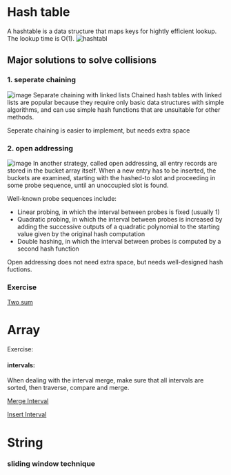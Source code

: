 # Hash table
A hashtable is a data structure that maps keys for hightly efficient lookup. The lookup time is O(1).
![hashtabl](https://upload.wikimedia.org/wikipedia/commons/thumb/7/7d/Hash_table_3_1_1_0_1_0_0_SP.svg/315px-Hash_table_3_1_1_0_1_0_0_SP.svg.png)

## Major solutions to solve collisions
### 1. seperate chaining
![image](https://upload.wikimedia.org/wikipedia/commons/thumb/d/d0/Hash_table_5_0_1_1_1_1_1_LL.svg/450px-Hash_table_5_0_1_1_1_1_1_LL.svg.png)
Separate chaining with linked lists
Chained hash tables with linked lists are popular because they require only basic data structures with simple algorithms, and can use simple hash functions that are unsuitable for other methods.

Seperate chaining is easier to implement, but needs extra space

### 2. open addressing
![image](https://upload.wikimedia.org/wikipedia/commons/thumb/b/bf/Hash_table_5_0_1_1_1_1_0_SP.svg/380px-Hash_table_5_0_1_1_1_1_0_SP.svg.png)
In another strategy, called open addressing, all entry records are stored in the bucket array itself. When a new entry has to be inserted, the buckets are examined, starting with the hashed-to slot and proceeding in some probe sequence, until an unoccupied slot is found. 

Well-known probe sequences include:

- Linear probing, in which the interval between probes is fixed (usually 1)
- Quadratic probing, in which the interval between probes is increased by adding the successive outputs of a quadratic polynomial to the starting value given by the original hash computation
- Double hashing, in which the interval between probes is computed by a second hash function

Open addressing does not need extra space, but needs well-designed hash fuctions.

### Exercise
[Two sum](https://leetcode.com/problems/two-sum/?tab=Descriptionte.youdao.com/)


# Array
Exercise:

#### intervals:
When dealing with the interval merge, make sure that all intervals are sorted, then traverse, compare and merge.

[Merge Interval](https://leetcode.com/problems/merge-intervals/?tab=Description)

[Insert Interval](https://leetcode.com/problems/insert-interval/?tab=Description)

# String

### sliding window technique